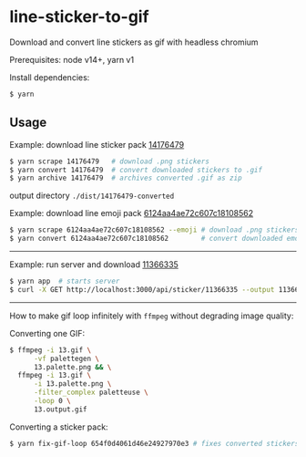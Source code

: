 # line-sticker-to-gif

Download and convert line stickers as gif with headless chromium

Prerequisites: node v14+, yarn v1

Install dependencies:

```sh
$ yarn
```

## Usage

Example: download line sticker pack [14176479](https://store.line.me/stickershop/product/14176479/en)

```sh
$ yarn scrape 14176479   # download .png stickers
$ yarn convert 14176479  # convert downloaded stickers to .gif
$ yarn archive 14176479  # archives converted .gif as zip
```

output directory `./dist/14176479-converted`

Example: download line emoji pack [6124aa4ae72c607c18108562](https://store.line.me/emojishop/product/6124aa4ae72c607c18108562/en)

```sh
$ yarn scrape 6124aa4ae72c607c18108562 --emoji # download .png stickers
$ yarn convert 6124aa4ae72c607c18108562        # convert downloaded emojis to .gif
```

---

Example: run server and download [11366335](https://store.line.me/stickershop/product/11366335/en)

```sh
$ yarn app  # starts server
$ curl -X GET http://localhost:3000/api/sticker/11366335 --output 11366335.zip
```

---

How to make gif loop infinitely with `ffmpeg` without degrading image quality:

Converting one GIF:

```sh
$ ffmpeg -i 13.gif \
      -vf palettegen \
      13.palette.png && \
  ffmpeg -i 13.gif \
      -i 13.palette.png \
      -filter_complex paletteuse \
      -loop 0 \
      13.output.gif
```

Converting a sticker pack:

```sh
$ yarn fix-gif-loop 654f0d4061d46e24927970e3 # fixes converted stickers in 654f0d4061d46e24927970e3-converted
```